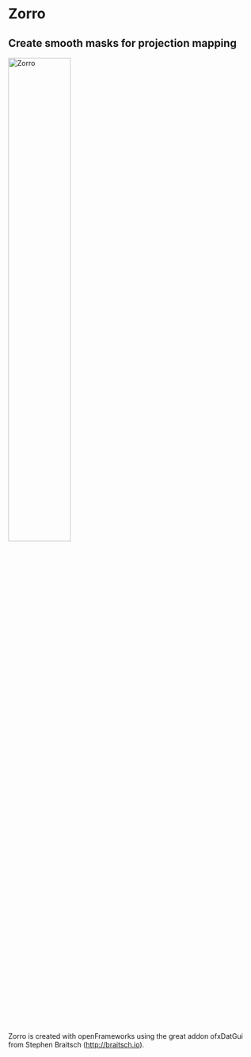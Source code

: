 # Zorro
<h2> Create smooth masks for projection mapping</h2>

<img src=https://github.com/DFortmann/Zorro/raw/masterZoro_Gui.png alt="Zorro" width=50% height=50%>

Zorro is created with openFrameworks using the great addon ofxDatGui from Stephen Braitsch (http://braitsch.io).

